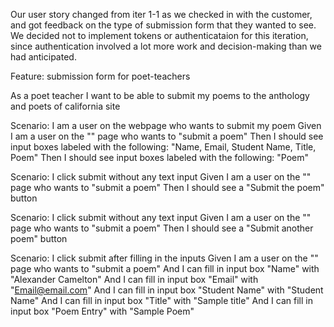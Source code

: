 Our user story changed from iter 1-1 as we checked in with the customer,
and got feedback on the type of submission form that they wanted to see. 
We decided not to implement tokens or authenticataion for this iteration, 
since authentication involved a lot more work and decision-making than we had anticipated. 

Feature: submission form for poet-teachers

  As a poet teacher
  I want to be able to submit my poems to the anthology and poets of california site
  
Scenario: I am a user on the webpage who wants to submit my poem 
Given I am a user on the "" page who wants to "submit a poem"
Then I should see input boxes labeled with the following: "Name, Email, Student Name, Title, Poem"
Then I should see input boxes labeled with the following: "Poem"

Scenario: I click submit without any text input
Given I am a user on the "" page who wants to "submit a poem"
Then I should see a "Submit the poem" button

Scenario: I click submit without any text input
Given I am a user on the "" page who wants to "submit a poem"
Then I should see a "Submit another poem" button

Scenario: I click submit after filling in the inputs 
Given I am a user on the "" page who wants to "submit a poem"
And I can fill in input box "Name" with "Alexander Camelton"
And I can fill in input box "Email" with "Email@email.com"
And I can fill in input box "Student Name" with "Student Name"
And I can fill in input box "Title" with "Sample title"
And I can fill in input box "Poem Entry" with "Sample Poem"